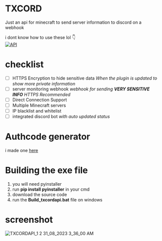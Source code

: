 # TXCORD
Just an api for minecraft to send server information to discord on a webhook

i dont know how to use these lol 👇<br>
[![API](https://github.com/ThexGameLord/TXCORD/actions/workflows/API-test.yml/badge.svg?branch=API)](https://github.com/ThexGameLord/TXCORD/actions/workflows/API-test.yml)

# checklist
- [ ] HTTPS Encryption to hide sensitive data *When the plugin is updated to show more private information*
- [ ] server monitoring webhook *webhook for sending **VERY SENSITIVE INFO** HTTPS Recommended*
- [ ] Direct Connection Support
- [ ] Multiple Minecraft servers
- [ ] IP blacklist and whitelist
- [ ] integrated discord bot *with auto updated status*

# Authcode generator
i made one [here](https://thexgamelord.uk.to/txcord)

# Building the exe file
1. you will need pyinstaller  
2. run **pip install pyinstaller** in your cmd  
3. download the source code  
4. run the **Build_txcordapi.bat** file on windows

# screenshot

![TXCORDAPI_1 2 31_08_2023 3_36_00 AM](https://github.com/ThexGameLord/TXCORD/assets/69915399/cc38271b-9485-4406-879e-f8a531fb3ff0)
